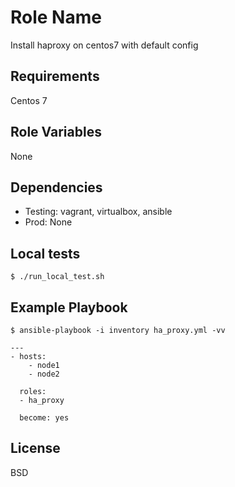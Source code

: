 Role Name
=========

Install haproxy on centos7 with default config

Requirements
------------

Centos 7

Role Variables
--------------

None

Dependencies
------------

- Testing: vagrant, virtualbox, ansible
- Prod: None

Local tests
-----------
    $ ./run_local_test.sh
    
Example Playbook
----------------
    $ ansible-playbook -i inventory ha_proxy.yml -vv

    ---
    - hosts:
        - node1
        - node2

      roles:
      - ha_proxy

      become: yes

License
-------

BSD
